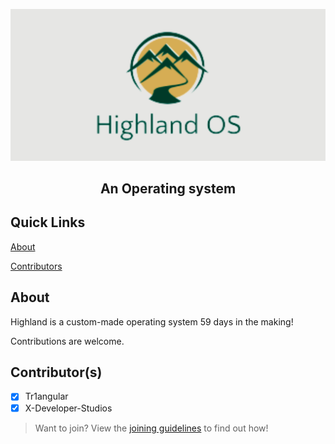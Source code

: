![Banner](https://raw.githubusercontent.com/Highland-OS/Highland-OS/main/Highland%20OS%20Official%20Logo.png)

<h2 align="center">An Operating system</h2>

## Quick Links
[About](https://github.com/Highland-OS/Highland-OS#about)

[Contributors](https://github.com/Highland-OS/Highland-OS#contributors)

## About
Highland is a custom-made operating system 59 days in the making!

Contributions are welcome.

## Contributor(s)
- [x] Tr1angular
- [x] X-Developer-Studios

> Want to join? View the [joining guidelines](https://github.com/Highland-OS/Highland-OS/blob/main/joining_guide.md) to find out how!
